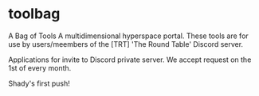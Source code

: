 # toolbag
A Bag of Tools
A multidimensional hyperspace portal.
These tools are for use by users/meembers of the [TRT] 'The Round Table' Discord server. 

Applications for invite to Discord private server. We accept request on the 1st of every month.

Shady's first push!
